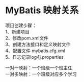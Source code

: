 # MyBatis 映射关系
项目创建步骤：  
1、新建项目  
2、修改pom.xml文件  
3、创建方法接口和定义映射文件  
4、配置文件 mybatis.cfg.xml  
5、日志记录log4j.properties  

一对一映射：一个班级一个班主任  
一对多映射：一个班级对应多个学习



